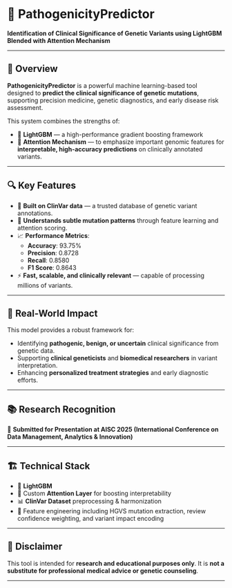# 🧬 PathogenicityPredictor

**Identification of Clinical Significance of Genetic Variants using LightGBM Blended with Attention Mechanism**

---

## 🧠 Overview

**PathogenicityPredictor** is a powerful machine learning-based tool designed to **predict the clinical significance of genetic mutations**, supporting precision medicine, genetic diagnostics, and early disease risk assessment.  

This system combines the strengths of:
- 🌲 **LightGBM** — a high-performance gradient boosting framework
- 🧠 **Attention Mechanism** — to emphasize important genomic features
for **interpretable, high-accuracy predictions** on clinically annotated variants.

---

## 🔍 Key Features

- 🚀 **Built on ClinVar data** — a trusted database of genetic variant annotations.
- 🧬 **Understands subtle mutation patterns** through feature learning and attention scoring.
- 📈 **Performance Metrics**:
  - **Accuracy**: 93.75%
  - **Precision**: 0.8728
  - **Recall**: 0.8580
  - **F1 Score**: 0.8643
- ⚡ **Fast, scalable, and clinically relevant** — capable of processing millions of variants.

---

## 🧪 Real-World Impact

This model provides a robust framework for:
- Identifying **pathogenic, benign, or uncertain** clinical significance from genetic data.
- Supporting **clinical geneticists** and **biomedical researchers** in variant interpretation.
- Enhancing **personalized treatment strategies** and early diagnostic efforts.

---

## 📚 Research Recognition

📄 **Submitted for Presentation at AISC 2025 (International Conference on Data Management, Analytics & Innovation)**  

---

## 🏗️ Technical Stack

- 🧠 **LightGBM**
- 🧬 Custom **Attention Layer** for boosting interpretability
- 📊 **ClinVar Dataset** preprocessing & harmonization
- 🧪 Feature engineering including HGVS mutation extraction, review confidence weighting, and variant impact encoding

---

## 📜 Disclaimer

This tool is intended for **research and educational purposes only**. It is **not a substitute for professional medical advice or genetic counseling**.

---


